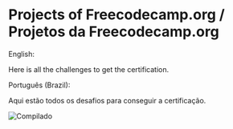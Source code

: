 # Projects of Freecodecamp.org / Projetos da Freecodecamp.org

English:

Here is all the challenges to get the certification.

Português (Brazil):

Aqui estão todos os desafios para conseguir a certificação.

![Compilado](https://user-images.githubusercontent.com/75752123/117860830-1fcf7f80-b267-11eb-82f4-89bdd5522678.jpg)
